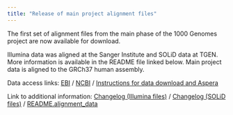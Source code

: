 ```yaml
---
title: "Release of main project alignment files"
---
```

                    
The first set of alignment files from the main phase of the 1000 Genomes project are now available for download.

Illumina data was aligned at the Sanger Institute and SOLiD data at TGEN. More information is available in the README file linked below. Main project data is aligned to the GRCh37 human assembly.

Data access links: [EBI](ftp://ftp.1000genomes.ebi.ac.uk/vol1/ftp/data) / [NCBI](ftp://ftp-trace.ncbi.nih.gov/1000genomes/ftp/) / [Instructions for data download and Aspera](/data)

Link to additional information: [Changelog (Illumina files)](ftp://ftp.1000genomes.ebi.ac.uk/vol1/ftp/changelog_details/changelog_details_20100409_new_bam) / [Changelog (SOLiD files)](ftp://ftp.1000genomes.ebi.ac.uk/vol1/ftp/changelog_details/changelog_details_20100415_new_bam) / [README.alignment_data](ftp://ftp.1000genomes.ebi.ac.uk/vol1/ftp/README.alignment_data)
